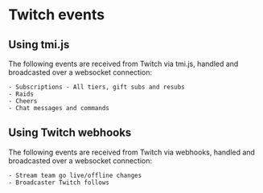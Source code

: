 # Twitch events

## Using tmi.js

The following events are received from Twitch via tmi.js, handled and broadcasted over a websocket connection:

```
- Subscriptions - All tiers, gift subs and resubs
- Raids
- Cheers
- Chat messages and commands
```

## Using Twitch webhooks

The following events are received from Twitch via webhooks, handled and broadcasted over a websocket connection:

```
- Stream team go live/offline changes
- Broadcaster Twitch follows
```


